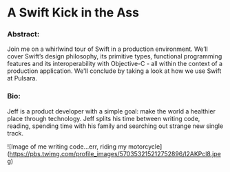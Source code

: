# A Swift Kick in the Ass

### Abstract:
Join me on a whirlwind tour of Swift in a production environment. We’ll cover Swift’s design philosophy, its primitive types, functional programming features and its interoperability with Objective-C - all within the context of a production application. We'll conclude by taking a look at how we use Swift at Pulsara.

### Bio:

Jeff is a product developer with a simple goal: make the world a healthier place through technology. Jeff splits his time between writing code, reading, spending time with his family and searching out strange new single track.

![Image of me writing code...err, riding my motorcycle]
(https://pbs.twimg.com/profile_images/570353215212752896/l2AKPcl8.jpeg)
